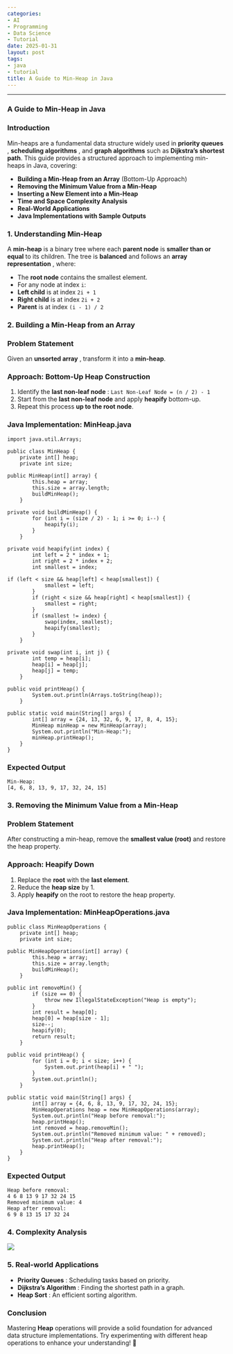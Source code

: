```yaml
---
categories:
- AI
- Programming
- Data Science
- Tutorial
date: 2025-01-31
layout: post
tags:
- java
- tutorial
title: A Guide to Min-Heap in Java
---
```



* * *

### A Guide to Min-Heap in Java

### Introduction

Min-heaps are a fundamental data structure widely used in **priority queues** , **scheduling algorithms** , and **graph algorithms** such as **Dijkstra’s shortest path**. This guide provides a structured approach to implementing min-heaps in Java, covering:

  *  **Building a Min-Heap from an Array** (Bottom-Up Approach)
  *  **Removing the Minimum Value from a Min-Heap**
  *  **Inserting a New Element into a Min-Heap**
  *  **Time and Space Complexity Analysis**
  *  **Real-World Applications**
  *  **Java Implementations with Sample Outputs**

### 1\. Understanding Min-Heap

A **min-heap** is a binary tree where each **parent node** is **smaller than or equal** to its children. The tree is **balanced** and follows an **array representation** , where:

  * The **root node** contains the smallest element.
  * For any node at index `i`:
  *  **Left child** is at index `2i + 1`
  *  **Right child** is at index `2i + 2`
  *  **Parent** is at index `(i - 1) / 2`

### 2\. Building a Min-Heap from an Array

### Problem Statement

Given an **unsorted array** , transform it into a **min-heap**.

### Approach: Bottom-Up Heap Construction

  1. Identify the **last non-leaf node** : `Last Non-Leaf Node = (n / 2) - 1`
  2. Start from the **last non-leaf node** and apply **heapify** bottom-up.
  3. Repeat this process **up to the root node**.

### Java Implementation: MinHeap.java

    import java.util.Arrays;

    public class MinHeap {  
        private int[] heap;  
        private int size;

    public MinHeap(int[] array) {  
            this.heap = array;  
            this.size = array.length;  
            buildMinHeap();  
        }

    private void buildMinHeap() {  
            for (int i = (size / 2) - 1; i >= 0; i--) {  
                heapify(i);  
            }  
        }

    private void heapify(int index) {  
            int left = 2 * index + 1;  
            int right = 2 * index + 2;  
            int smallest = index;

    if (left < size && heap[left] < heap[smallest]) {  
                smallest = left;  
            }  
            if (right < size && heap[right] < heap[smallest]) {  
                smallest = right;  
            }  
            if (smallest != index) {  
                swap(index, smallest);  
                heapify(smallest);  
            }  
        }

    private void swap(int i, int j) {  
            int temp = heap[i];  
            heap[i] = heap[j];  
            heap[j] = temp;  
        }

    public void printHeap() {  
            System.out.println(Arrays.toString(heap));  
        }

    public static void main(String[] args) {  
            int[] array = {24, 13, 32, 6, 9, 17, 8, 4, 15};  
            MinHeap minHeap = new MinHeap(array);  
            System.out.println("Min-Heap:");  
            minHeap.printHeap();  
        }  
    }

### Expected Output

    Min-Heap:  
    [4, 6, 8, 13, 9, 17, 32, 24, 15]

### 3\. Removing the Minimum Value from a Min-Heap

### Problem Statement

After constructing a min-heap, remove the **smallest value (root)** and restore the heap property.

### Approach: Heapify Down

  1. Replace the **root** with the **last element**.
  2. Reduce the **heap size** by 1.
  3. Apply **heapify** on the root to restore the heap property.

### Java Implementation: MinHeapOperations.java

    public class MinHeapOperations {  
        private int[] heap;  
        private int size;

    public MinHeapOperations(int[] array) {  
            this.heap = array;  
            this.size = array.length;  
            buildMinHeap();  
        }

    public int removeMin() {  
            if (size == 0) {  
                throw new IllegalStateException("Heap is empty");  
            }  
            int result = heap[0];  
            heap[0] = heap[size - 1];  
            size--;  
            heapify(0);  
            return result;  
        }

    public void printHeap() {  
            for (int i = 0; i < size; i++) {  
                System.out.print(heap[i] + " ");  
            }  
            System.out.println();  
        }

    public static void main(String[] args) {  
            int[] array = {4, 6, 8, 13, 9, 17, 32, 24, 15};  
            MinHeapOperations heap = new MinHeapOperations(array);  
            System.out.println("Heap before removal:");  
            heap.printHeap();  
            int removed = heap.removeMin();  
            System.out.println("Removed minimum value: " + removed);  
            System.out.println("Heap after removal:");  
            heap.printHeap();  
        }  
    }

### Expected Output

    Heap before removal:  
    4 6 8 13 9 17 32 24 15  
    Removed minimum value: 4  
    Heap after removal:  
    6 9 8 13 15 17 32 24

### 4\. Complexity Analysis

![](https://cdn-images-1.medium.com/max/800/1*s5IY2WSnjmM_PG3iphYbyQ.png)

### 5\. Real-world Applications

  *  **Priority Queues** : Scheduling tasks based on priority.
  *  **Dijkstra’s Algorithm** : Finding the shortest path in a graph.
  *  **Heap Sort** : An efficient sorting algorithm.

### Conclusion

Mastering **Heap** operations will provide a solid foundation for advanced data structure implementations. Try experimenting with different heap operations to enhance your understanding! 🚀
